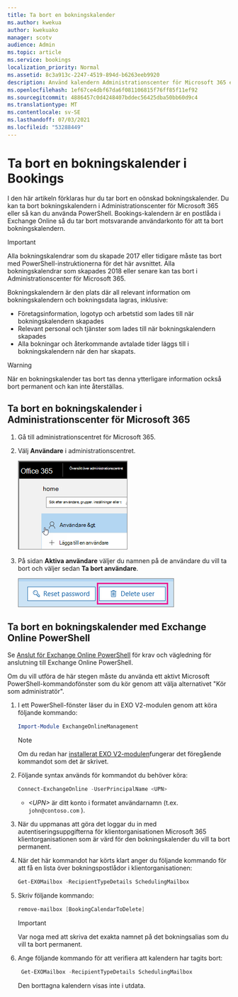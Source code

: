 ```yaml
---
title: Ta bort en bokningskalender
ms.author: kwekua
author: kwekuako
manager: scotv
audience: Admin
ms.topic: article
ms.service: bookings
localization_priority: Normal
ms.assetid: 8c3a913c-2247-4519-894d-b6263eeb9920
description: Använd kalendern Administrationscenter för Microsoft 365 eller Windows PowerShell ta bort Bookings-kalendrar.
ms.openlocfilehash: 1ef67ce4dbf67da6f081106815f76ff85f11ef92
ms.sourcegitcommit: 4886457c0d4248407bddec56425dba50bb60d9c4
ms.translationtype: MT
ms.contentlocale: sv-SE
ms.lasthandoff: 07/03/2021
ms.locfileid: "53288449"
---
```

# <a name="delete-a-booking-calendar-in-bookings"></a>Ta bort en bokningskalender i Bookings

I den här artikeln förklaras hur du tar bort en oönskad bokningskalender. Du kan ta bort bokningskalendern i Administrationscenter för Microsoft 365 eller så kan du använda PowerShell. Bookings-kalendern är en postlåda i Exchange Online så du tar bort motsvarande användarkonto för att ta bort bokningskalendern.

> [!IMPORTANT]
> Alla bokningskalendrar som du skapade 2017 eller tidigare måste tas bort med PowerShell-instruktionerna för det här avsnittet. Alla bokningskalendrar som skapades 2018 eller senare kan tas bort i Administrationscenter för Microsoft 365.

Bokningskalendern är den plats där all relevant information om bokningskalendern och bokningsdata lagras, inklusive:

- Företagsinformation, logotyp och arbetstid som lades till när bokningskalendern skapades
- Relevant personal och tjänster som lades till när bokningskalendern skapades
- Alla bokningar och återkommande avtalade tider läggs till i bokningskalendern när den har skapats.

> [!WARNING]
> När en bokningskalender tas bort tas denna ytterligare information också bort permanent och kan inte återställas.

## <a name="delete-a-booking-calendar-in-the-microsoft-365-admin-center"></a>Ta bort en bokningskalender i Administrationscenter för Microsoft 365

1. Gå till administrationscentret för Microsoft 365.

1. Välj **Användare** i administrationscentret.

   ![Bild av användargränssnittet för användare i Administrationscenter för Microsoft 365](../media/bookings-admin-center-users.png)

1. På sidan **Aktiva användare** väljer du namnen på de användare du vill ta bort och väljer sedan **Ta bort användare**.

   ![Bild av ta bort användargränssnittet för användare i Administrationscenter för Microsoft 365](../media/bookings-delete-user.png)

## <a name="delete-a-booking-calendar-using-exchange-online-powershell"></a>Ta bort en bokningskalender med Exchange Online PowerShell

Se [Anslut för Exchange Online PowerShell](/powershell/exchange/exchange-online-powershell-v2) för krav och vägledning för anslutning till Exchange Online PowerShell.

Om du vill utföra de här stegen måste du använda ett aktivt Microsoft PowerShell-kommandofönster som du kör genom att välja alternativet "Kör som administratör".

1. I ett PowerShell-fönster läser du in EXO V2-modulen genom att köra följande kommando:

   ```powershell
   Import-Module ExchangeOnlineManagement
   ```

   > [!NOTE]
   > Om du redan har [installerat EXO V2-modulen](/powershell/exchange/exchange-online-powershell-v2#install-and-maintain-the-exo-v2-module)fungerar det föregående kommandot som det är skrivet.
   
2. Följande syntax används för kommandot du behöver köra:

   ```powershell
   Connect-ExchangeOnline -UserPrincipalName <UPN> 
   ```

   - _\<UPN\>_ är ditt konto i formatet användarnamn (t.ex. `john@contoso.com` ).

3. När du uppmanas att göra det loggar du in med autentiseringsuppgifterna för klientorganisationen Microsoft 365 klientorganisationen som är värd för den bokningskalender du vill ta bort permanent.

4. När det här kommandot har körts klart anger du följande kommando för att få en lista över bokningspostlådor i klientorganisationen:

   ```powershell
   Get-EXOMailbox -RecipientTypeDetails SchedulingMailbox
   ```

5. Skriv följande kommando:

   ```powershell
   remove-mailbox [BookingCalendarToDelete]
   ```

   > [!IMPORTANT]
   > Var noga med att skriva det exakta namnet på det bokningsalias som du vill ta bort permanent.

6. Ange följande kommando för att verifiera att kalendern har tagits bort:

   ```powershell
    Get-EXOMailbox -RecipientTypeDetails SchedulingMailbox
   ```

   Den borttagna kalendern visas inte i utdata.
